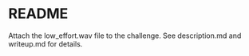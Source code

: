 # README
Attach the low_effort.wav file to the challenge. See description.md and writeup.md for details.

